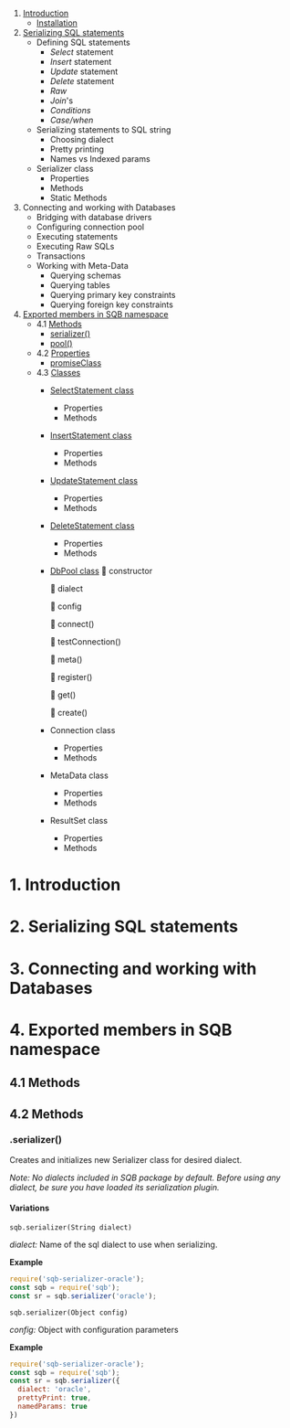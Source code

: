 1. [Introduction](#introduction)
    * [Installation](#installation)
1. [Serializing SQL statements](#serializing)
    * Defining SQL statements
        * *Select* statement
        * *Insert* statement
        * *Update* statement
        * *Delete* statement
        * *Raw*
        * *Join*'s
        * *Conditions*
        * *Case/when*
    * Serializing statements to SQL string
        * Choosing dialect
        * Pretty printing
        * Names vs Indexed params
    * Serializer class
        * Properties
        * Methods
        * Static Methods
1. Connecting and working with Databases
    * Bridging with database drivers
    * Configuring connection pool
    * Executing statements
    * Executing Raw SQLs
    * Transactions
    * Working with Meta-Data
        * Querying schemas
        * Querying tables
        * Querying primary key constraints
        * Querying foreign key constraints
1. [Exported members in SQB namespace](#sqbnamespaece)        
    * 4.1 [Methods](#sqb-methods)
        * [serializer()](#sqb-serializer)
        * [pool()](#sqb-pool)                     
    * 4.2 [Properties](#sqb-Properties)
        * [promiseClass](#sqb-promiseClass)
    * 4.3 [Classes](#sqb-Classes)
        * [SelectStatement class](#sqb-SelectStatement)
            * Properties
            * Methods
        * [InsertStatement class](#sqb-InsertStatement)
            * Properties
            * Methods
        * [UpdateStatement class](#sqb-UpdateStatement)
            * Properties
            * Methods
        * [DeleteStatement class](#sqb-DeleteStatement)
            * Properties
            * Methods
        * [DbPool class](#sqb-DbPool)
            :small_blue_diamond: constructor
            
            :small_orange_diamond: dialect
            
            :small_orange_diamond: config
                            
            :small_red_triangle: connect()
            
            :small_red_triangle: testConnection()
            
            :small_red_triangle: meta()
            
            :small_red_triangle_down: register()
            
            :small_red_triangle_down: get()
            
            :small_red_triangle_down: create()
            
        * Connection class
            * Properties
            * Methods
        * MetaData class
            * Properties
            * Methods    
        * ResultSet class
            * Properties
            * Methods

# <a name="introduction"></a> 1. Introduction

# <a name="serializing"></a> 2. Serializing SQL statements

# <a name="connecting"></a> 3. Connecting and working with Databases

# <a name="connecting"></a> 4. Exported members in SQB namespace

## <a name="sqbnamespac-exports"></a>4.1 Methods

## <a name="sqb-methods"></a>4.2 Methods

### <a name="sqb-serializer"></a> .serializer()
Creates and initializes new Serializer class for desired dialect.

*Note: No dialects included in SQB package by default. Before using any dialect, be sure you have loaded its serialization plugin.*

#### Variations

`sqb.serializer(String dialect)`

*dialect:* Name of the sql dialect to use when serializing.
 

**Example**
```js
require('sqb-serializer-oracle');
const sqb = require('sqb');
const sr = sqb.serializer('oracle');
```

`sqb.serializer(Object config)`

*config:* Object with configuration parameters

**Example**
```js
require('sqb-serializer-oracle');
const sqb = require('sqb');
const sr = sqb.serializer({
  dialect: 'oracle',
  prettyPrint: true,
  namedParams: true
})
```
